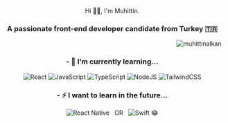  <div align="center">Hi 👋🏻,  I'm Muhittin.</div>
<h3 align="center">A passionate front-end developer candidate from Turkey 🇹🇷 </h3>

<p align="right"> <img src="https://komarev.com/ghpvc/?username=muhittinalkan&label=Profile%20views&color=0e75b6&style=flat" alt="muhittinalkan" /> </p>

<div align="center">
  <h3 align="center">- 🌱 I’m currently learning...</h3>

![React](https://img.shields.io/badge/react-%2320232a.svg?style=for-the-badge&logo=react&logoColor=%2361DAFB) ![JavaScript](https://img.shields.io/badge/javascript-%23323330.svg?style=for-the-badge&logo=javascript&logoColor=%23F7DF1E) ![TypeScript](https://img.shields.io/badge/typescript-%23007ACC.svg?style=for-the-badge&logo=typescript&logoColor=white) ![NodeJS](https://img.shields.io/badge/node.js-6DA55F?style=for-the-badge&logo=node.js&logoColor=white) ![TailwindCSS](https://img.shields.io/badge/tailwindcss-%2338B2AC.svg?style=for-the-badge&logo=tailwind-css&logoColor=white)

<h3 align="center">- ⚡ I want to learn in the future...</h3>

![React Native](https://img.shields.io/badge/react_native-%2320232a.svg?style=for-the-badge&logo=react&logoColor=%2361DAFB) &nbsp;&nbsp;OR&nbsp;&nbsp; ![Swift](https://img.shields.io/badge/swift-F54A2A?style=for-the-badge&logo=swift&logoColor=white)
😂 </div>
